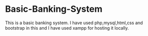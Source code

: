 # Basic-Banking-System
This is a basic banking system. I have used php,mysql,html,css and bootstrap in this and I have used xampp for hosting it locally.
